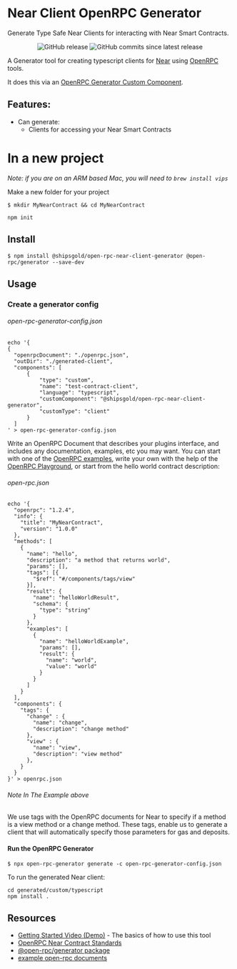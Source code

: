 # Near Client OpenRPC Generator

Generate Type Safe Near Clients for interacting with Near Smart Contracts.

<center>
  <span>
    <img alt="GitHub release" src="https://img.shields.io/github/release/xops/snaps-openrpc-generator.svg" />
    <img alt="GitHub commits since latest release" src="https://img.shields.io/github/commits-since/xops/snaps-openrpc-generator/latest.svg" />
  </span>
</center>

A Generator tool for creating typescript clients for [Near](https://github.com/near/near-api-js) using [OpenRPC](https://github.com/open-rpc/spec) tools.

It does this via an [OpenRPC Generator Custom Component](https://github.com/open-rpc/generator#custom-component-generation-configuration).

## Features:

- Can generate:
  - Clients for accessing your Near Smart Contracts 

# In a new project

_Note: if you are on an ARM based Mac, you will need to `brew install vips`_

Make a new folder for your project
```shell
$ mkdir MyNearContract && cd MyNearContract
```

```
npm init
```

## Install

```shell
$ npm install @shipsgold/open-rpc-near-client-generator @open-rpc/generator --save-dev
```

## Usage

### Create a generator config

###### open-rpc-generator-config.json
```shell
echo '{
{
  "openrpcDocument": "./openrpc.json",
  "outDir": "./generated-client",
  "components": [
      {
          "type": "custom",
          "name": "test-contract-client",
          "language": "typescript",
          "customComponent": "@shipsgold/open-rpc-near-client-generator",
          "customType": "client"
      } 
  ]
' > open-rpc-generator-config.json
```

Write an OpenRPC Document that describes your plugins interface, and includes any documentation, examples, etc you may want. You can start with one of the [OpenRPC examples](http://github.com/open-rpc/examples), write your own with the help of the [OpenRPC Playground](playground.open-rpc.org), or start from the hello world contract description:


###### open-rpc.json
```shell
echo '{
  "openrpc": "1.2.4",
  "info": {
    "title": "MyNearContract",
    "version": "1.0.0"
  },
  "methods": [
    {
      "name": "hello",
      "description": "a method that returns world",
      "params": [],
      "tags": [{
        "$ref": "#/components/tags/view"
      }],
      "result": {
        "name": "helloWorldResult",
        "schema": {
          "type": "string"
        }
      },
      "examples": [
        {
          "name": "helloWorldExample",
          "params": [],
          "result": {
            "name": "world",
            "value": "world"
          }
        }
      ]
    }
  ],
  "components": {
    "tags": {
      "change" : {
        "name": "change",
        "description": "change method"
      },
      "view" : {
        "name": "view",
        "description": "view method"
      },
    }
  }
}' > openrpc.json
```
###### Note In The Example above 
We use tags with the OpenRPC documents for Near to specify if a method is a view method or a change method. These tags,
enable us to generate a client that will automatically specify those parameters for gas and deposits.

#### Run the OpenRPC Generator


```shell
$ npx open-rpc-generator generate -c open-rpc-generator-config.json
```

To run the generated Near client:

```shell
cd generated/custom/typescript
npm install .
```

## Resources

- [Getting Started Video (Demo)](https://www.youtube.com/watch?v=46nJ4AWHmvw) - The basics of how to use this tool 
- [OpenRPC Near Contract Standards](https://github.com/swappland/open-rpc-near-token-standards)
- [@open-rpc/generator package](https://www.npmjs.com/package/@open-rpc/generator)
- [example open-rpc documents](https://github.com/open-rpc/examples/tree/master/service-descriptions)